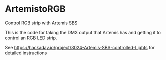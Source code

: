 ArtemistoRGB
============

Control RGB strip with Artemis SBS

This is the code for taking the DMX output that Artemis has and getting it to control an RGB LED strip.

See https://hackaday.io/project/3024-Artemis-SBS-controlled-Lights for detailed instructions

